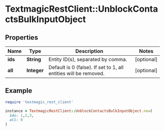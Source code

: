 # TextmagicRestClient::UnblockContactsBulkInputObject

## Properties

| Name | Type | Description | Notes |
| ---- | ---- | ----------- | ----- |
| **ids** | **String** | Entity ID(s), separated by comma. | [optional] |
| **all** | **Integer** | Default is 0 (false). If set to 1, all entities will be removed. | [optional] |

## Example

```ruby
require 'textmagic_rest_client'

instance = TextmagicRestClient::UnblockContactsBulkInputObject.new(
  ids: 1,2,3,
  all: 0
)
```

